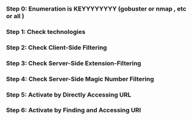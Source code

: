 ### Step 0: Enumeration is KEYYYYYYYY (gobuster or  nmap , etc or all )

### Step 1: Check technologies

### Step 2: Check Client-Side Filtering

### Step 3: Check Server-Side Extension-Filtering

### Step 4: Check Server-Side Magic Number Filtering

### Step 5: Activate by Directly Accessing URL

### Step 6: Activate by Finding and Accessing URI
